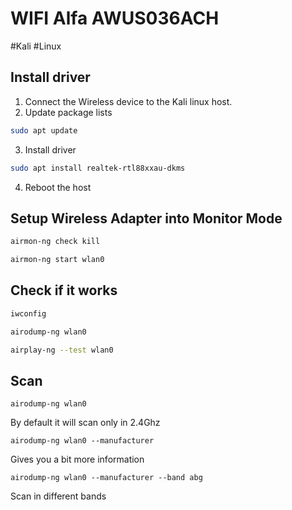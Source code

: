 # WIFI Alfa AWUS036ACH
#Kali #Linux 

## Install driver
1. Connect the Wireless device to the Kali linux host.
2. Update package lists
```bash
sudo apt update
```
3. Install driver
```bash
sudo apt install realtek-rtl88xxau-dkms
```
4. Reboot the host

## Setup Wireless Adapter into Monitor Mode
```bash
airmon-ng check kill
```

```bash
airmon-ng start wlan0
```


## Check if it works
```bash
iwconfig
```

```bash
airodump-ng wlan0
```

```bash
airplay-ng --test wlan0
```

## Scan

```
airodump-ng wlan0 
```
By default it will scan only in 2.4Ghz

```
airodump-ng wlan0 --manufacturer
```
Gives you a bit more information

```
airodump-ng wlan0 --manufacturer --band abg
```
Scan in different bands

